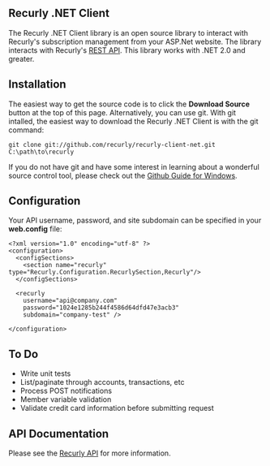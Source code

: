 ﻿## Recurly .NET Client ##

The Recurly .NET Client library is an open source library to interact with Recurly's subscription management from your ASP.Net website.
The library interacts with Recurly's [REST API](http://support.recurly.com/faqs/api).  This library works with .NET 2.0 and greater.

## Installation ##

The easiest way to get the source code is to click the **Download Source** button at the top of this page.  Alternatively, you can use git.
With git intalled, the easiest way to download the Recurly .NET Client is with the git command:

    git clone git://github.com/recurly/recurly-client-net.git C:\path\to\recurly

If you do not have git and have some interest in learning about a wonderful source control tool, please check out the
[Github Guide for Windows](http://github.com/guides/using-git-and-github-for-the-windows-for-newbies).

## Configuration ##

Your API username, password, and site subdomain can be specified in your **web.config** file:

    <?xml version="1.0" encoding="utf-8" ?>
    <configuration>
      <configSections>
        <section name="recurly" type="Recurly.Configuration.RecurlySection,Recurly"/>
      </configSections>
      
      <recurly 
        username="api@company.com"
        password="1024e1285b244f4586d64dfd47e3acb3"
        subdomain="company-test" />
      
    </configuration>

## To Do ##

* Write unit tests
* List/paginate through accounts, transactions, etc
* Process POST notifications
* Member variable validation
* Validate credit card information before submitting request


## API Documentation ##

Please see the [Recurly API](http://support.recurly.com/faqs/api/) for more information.